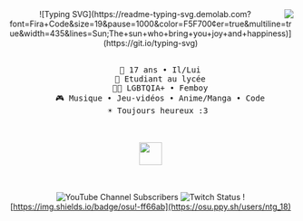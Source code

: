 <div align="center">
<img src=" width="25%" align="right" />
![Typing SVG](https://readme-typing-svg.demolab.com?font=Fira+Code&size=19&pause=1000&color=F5F700&center=true&multiline=true&width=435&lines=Sun;The+sun+who+bring+you+joy+and+happiness)](https://git.io/typing-svg)
<br><br>
<pre>
    👨 17 ans • Il/Lui
    💼 Etudiant au lycée
    🏳️‍🌈 LGBTQIA+ • Femboy
    🎮 Musique • Jeu-vidéos • Anime/Manga • Code
    ☀️ Toujours heureux :3 
</pre>
<br><br>
<img src="" height="40" />
<br><br><br>
    
![YouTube Channel Subscribers](https://img.shields.io/youtube/channel/subscribers/HappySunnySun)
![Twitch Status](https://img.shields.io/twitch/status/happysunnysun_)
![https://img.shields.io/badge/osu!-ff66ab](https://osu.ppy.sh/users/ntg_18)
</div>
